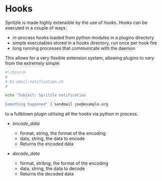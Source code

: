 Hooks
=====

Spritzle is made highly extensible by the use of hooks. Hooks can be
executed in a couple of ways:

 * in-process hooks loaded from python modules in a plugins directory
 * simple executables stored in a hooks directory, run once per hook fire
 * long running processes that communicate with the daemon

This allows for a very flexible extension system, allowing plugins to vary
from the extremely simple:

```sh
#!/bin/sh
#
# 01-email-notification.sh
#

echo "Subject: Spritzle notification

Something happened" | sendmail joe@example.org
```

to a fullblown plugin utilising all the hooks via python in process.


- *encode_data*
  - format, string, the format of the encoding
  - data, string, the data to encode
  - Returns the encoded data

- *decode_data*
  - format, stribng, the format of the encoding
  - data, string, the data to decode
  - Returns the decoded data